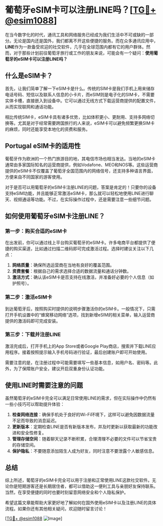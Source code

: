 # 葡萄牙eSIM卡可以注册LINE吗？[[TG💪+ @esim1088](https://t.me/s/esim1088)]

在当今数字化的时代，通讯工具和网络服务已经成为我们生活中不可或缺的一部分。无论是国内还是国外，我们都离不开这些便捷的服务。而在众多通讯应用中，**LINE**作为一款备受欢迎的社交软件，几乎在全球范围内都有它的用户群体。然而，对于那些计划前往葡萄牙旅行或工作的朋友来说，可能会有一个疑问：**使用葡萄牙的eSIM卡可以注册LINE吗？**

## 什么是eSIM卡？

首先，让我们简单了解一下eSIM卡是什么。传统的SIM卡是我们手机上用来储存电话号码、短信以及联系人信息的小卡片，而eSIM则是电子化的SIM卡，不需要实体卡槽，直接嵌入到设备中。它可以通过无线方式下载运营商提供的配置文件，从而实现联网和通话功能。

相比传统SIM卡，eSIM卡具有诸多优势，比如体积更小、更耐用、支持多网络切换等。尤其是对于经常需要跨国旅行的人来说，eSIM卡可以避免频繁更换SIM卡的麻烦，同时还能享受本地化的资费和服务。

## Portugal eSIM卡的适用性

葡萄牙作为欧洲的一个热门旅游目的地，其电信市场也相当发达。当地的eSIM卡通常由多家国际知名的运营商提供，例如Vodafone、MEO和NOS等。这些运营商提供的eSIM卡不仅覆盖了葡萄牙全国范围内的网络信号，还支持多种语言界面，方便来自不同国家的游客使用。

对于是否可以用葡萄牙的eSIM卡注册LINE的问题，答案是肯定的！只要你的设备支持eSIM功能，并且能够正常激活eSIM卡，那么就可以轻松地使用LINE进行聊天、视频通话等功能。不过，在实际操作过程中，还是需要注意一些细节问题。

## 如何使用葡萄牙eSIM卡注册LINE？

### 第一步：购买合适的eSIM卡

在出发前，你可以通过线上平台购买葡萄牙的eSIM卡。许多电商平台都提供了便捷的购买渠道，比如通过扫描二维码即可完成激活过程。选择时建议关注以下几点：

1. **网络质量**：确保所选运营商在当地有良好的覆盖范围。
2. **资费套餐**：根据自己的需求选择合适的数据流量和通话分钟数。
3. **激活方式**：确认该eSIM卡是否支持在线激活，并准备好必要的个人信息（如护照号）。

### 第二步：激活eSIM卡

到达葡萄牙后，按照购买时提供的说明步骤激活你的eSIM卡。一般情况下，只需打开手机设置中的“蜂窝移动网络”选项，找到新增eSIM的相关菜单，输入运营商提供的激活码即可完成安装。

### 第三步：下载并注册LINE

激活完成后，打开手机上的App Store或者Google Play商店，搜索并下载LINE应用程序。接着按照提示输入手机号码进行验证，最后创建账户即可开始使用。

需要注意的是，在注册过程中可能需要填写一些基本信息，如用户名、密码等。此外，为了保障账户安全，建议开启双重身份认证功能。

## 使用LINE时需要注意的问题

虽然葡萄牙的eSIM卡完全可以满足日常使用LINE的需求，但在实际操作中仍然有一些小技巧可以帮助提升体验：

1. **检查网络连接**：确保手机处于良好的Wi-Fi环境下，这样可以避免因数据流量不足而导致的消息延迟。
2. **更新版本**：定期检查LINE是否有新版本发布，并及时更新以获取最新的功能改进和安全性修复。
3. **管理存储空间**：随着聊天记录不断积累，合理清理不必要的文件可以节省宝贵的存储空间。
4. **保护隐私**：不要随意添加陌生人成为好友，同时注意不要泄露个人敏感信息。

## 总结

综上所述，葡萄牙的eSIM卡完全可以用于注册和正常使用LINE这款社交软件。无论你是短期游客还是长期居住者，都可以借助这一便利工具与亲朋好友保持联系。当然，在享受便捷的同时也要时刻留意网络安全和个人隐私保护。

希望这篇文章能帮助大家更好地了解如何在国外使用eSIM卡以及注册LINE的具体流程。如果你还有其他相关疑问，欢迎随时留言讨论！

[[TG💪+ @esim1088](https://t.me/s/esim1088) ![Image](https://i.postimg.cc/4NQfJmqS/Snipaste-2025-05-13-00-14-12.png)]